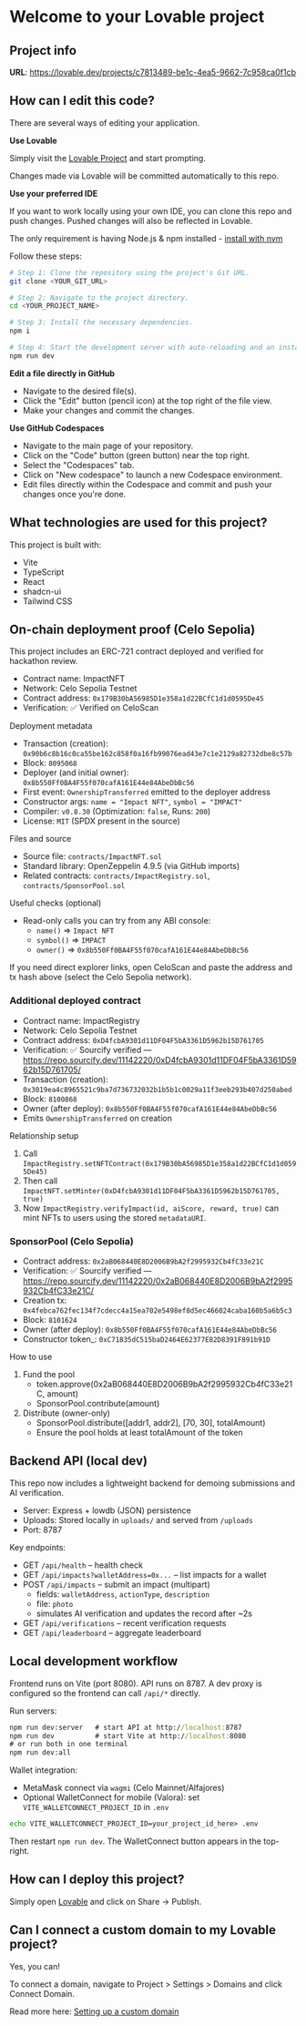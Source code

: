 # Welcome to your Lovable project

## Project info

**URL**: https://lovable.dev/projects/c7813489-be1c-4ea5-9662-7c958ca0f1cb

## How can I edit this code?

There are several ways of editing your application.

**Use Lovable**

Simply visit the [Lovable Project](https://lovable.dev/projects/c7813489-be1c-4ea5-9662-7c958ca0f1cb) and start prompting.

Changes made via Lovable will be committed automatically to this repo.

**Use your preferred IDE**

If you want to work locally using your own IDE, you can clone this repo and push changes. Pushed changes will also be reflected in Lovable.

The only requirement is having Node.js & npm installed - [install with nvm](https://github.com/nvm-sh/nvm#installing-and-updating)

Follow these steps:

```sh
# Step 1: Clone the repository using the project's Git URL.
git clone <YOUR_GIT_URL>

# Step 2: Navigate to the project directory.
cd <YOUR_PROJECT_NAME>

# Step 3: Install the necessary dependencies.
npm i

# Step 4: Start the development server with auto-reloading and an instant preview.
npm run dev
```

**Edit a file directly in GitHub**

- Navigate to the desired file(s).
- Click the "Edit" button (pencil icon) at the top right of the file view.
- Make your changes and commit the changes.

**Use GitHub Codespaces**

- Navigate to the main page of your repository.
- Click on the "Code" button (green button) near the top right.
- Select the "Codespaces" tab.
- Click on "New codespace" to launch a new Codespace environment.
- Edit files directly within the Codespace and commit and push your changes once you're done.

## What technologies are used for this project?

This project is built with:

- Vite
- TypeScript
- React
- shadcn-ui
- Tailwind CSS

## On-chain deployment proof (Celo Sepolia)

This project includes an ERC-721 contract deployed and verified for hackathon review.

- Contract name: ImpactNFT
- Network: Celo Sepolia Testnet
- Contract address: `0x179B30bA56985D1e358a1d22BCfC1d1d0595De45`
- Verification: ✅ Verified on CeloScan

Deployment metadata

- Transaction (creation): `0x90b6c8b16c0ca55be162c858f0a16fb99076ead43e7c1e2129a82732dbe8c57b`
- Block: `8095068`
- Deployer (and initial owner): `0x8b550Ff0BA4F55f070cafA161E44e84AbeDbBc56`
- First event: `OwnershipTransferred` emitted to the deployer address
- Constructor args: `name = "Impact NFT"`, `symbol = "IMPACT"`
- Compiler: `v0.8.30` (Optimization: `false`, Runs: `200`)
- License: `MIT` (SPDX present in the source)

Files and source

- Source file: `contracts/ImpactNFT.sol`
- Standard library: OpenZeppelin 4.9.5 (via GitHub imports)
- Related contracts: `contracts/ImpactRegistry.sol`, `contracts/SponsorPool.sol`

Useful checks (optional)

- Read-only calls you can try from any ABI console:
	- `name()` => `Impact NFT`
	- `symbol()` => `IMPACT`
	- `owner()` => `0x8b550Ff0BA4F55f070cafA161E44e84AbeDbBc56`

If you need direct explorer links, open CeloScan and paste the address and tx hash above (select the Celo Sepolia network).

### Additional deployed contract

- Contract name: ImpactRegistry
- Network: Celo Sepolia Testnet
- Contract address: `0xD4fcbA9301d11DF04F5bA3361D5962b15D761705`
- Verification: ✅ Sourcify verified — https://repo.sourcify.dev/11142220/0xD4fcbA9301d11DF04F5bA3361D5962b15D761705/
- Transaction (creation): `0x3019ea4c8965521c9ba7d736732032b1b5b1c0029a11f3eeb293b407d250abed`
- Block: `8100868`
- Owner (after deploy): `0x8b550Ff0BA4F55f070cafA161E44e84AbeDbBc56`
- Emits `OwnershipTransferred` on creation

Relationship setup

1) Call `ImpactRegistry.setNFTContract(0x179B30bA56985D1e358a1d22BCfC1d1d0595De45)`
2) Then call `ImpactNFT.setMinter(0xD4fcbA9301d11DF04F5bA3361D5962b15D761705, true)`
3) Now `ImpactRegistry.verifyImpact(id, aiScore, reward, true)` can mint NFTs to users using the stored `metadataURI`.

### SponsorPool (Celo Sepolia)

- Contract address: `0x2aB068440E8D2006B9bA2f2995932Cb4fC33e21C`
- Verification: ✅ Sourcify verified — https://repo.sourcify.dev/11142220/0x2aB068440E8D2006B9bA2f2995932Cb4fC33e21C/
- Creation tx: `0x4febca762fec134f7cdecc4a15ea702e5498ef8d5ec466024caba160b5a6b5c3`
- Block: `8101624`
- Owner (after deploy): `0x8b550Ff0BA4F55f070cafA161E44e84AbeDbBc56`
- Constructor token_: `0xC71835dC515baD2464E62377E82D8391F891b91D`

How to use

1) Fund the pool
	- token.approve(0x2aB068440E8D2006B9bA2f2995932Cb4fC33e21C, amount)
	- SponsorPool.contribute(amount)
2) Distribute (owner-only)
	- SponsorPool.distribute([addr1, addr2], [70, 30], totalAmount)
	- Ensure the pool holds at least totalAmount of the token

## Backend API (local dev)

This repo now includes a lightweight backend for demoing submissions and AI verification.

- Server: Express + lowdb (JSON) persistence
- Uploads: Stored locally in `uploads/` and served from `/uploads`
- Port: 8787

Key endpoints:

- GET `/api/health` – health check
- GET `/api/impacts?walletAddress=0x...` – list impacts for a wallet
- POST `/api/impacts` – submit an impact (multipart)
	- fields: `walletAddress`, `actionType`, `description`
	- file: `photo`
	- simulates AI verification and updates the record after ~2s
- GET `/api/verifications` – recent verification requests
- GET `/api/leaderboard` – aggregate leaderboard

## Local development workflow

Frontend runs on Vite (port 8080). API runs on 8787. A dev proxy is configured so the frontend can call `/api/*` directly.

Run servers:

```cmd
npm run dev:server   # start API at http://localhost:8787
npm run dev          # start Vite at http://localhost:8080
# or run both in one terminal
npm run dev:all
```

Wallet integration:

- MetaMask connect via `wagmi` (Celo Mainnet/Alfajores)
- Optional WalletConnect for mobile (Valora): set `VITE_WALLETCONNECT_PROJECT_ID` in `.env`

```cmd
echo VITE_WALLETCONNECT_PROJECT_ID=your_project_id_here> .env
```

Then restart `npm run dev`. The WalletConnect button appears in the top-right.

## How can I deploy this project?

Simply open [Lovable](https://lovable.dev/projects/c7813489-be1c-4ea5-9662-7c958ca0f1cb) and click on Share -> Publish.

## Can I connect a custom domain to my Lovable project?

Yes, you can!

To connect a domain, navigate to Project > Settings > Domains and click Connect Domain.

Read more here: [Setting up a custom domain](https://docs.lovable.dev/features/custom-domain#custom-domain)
